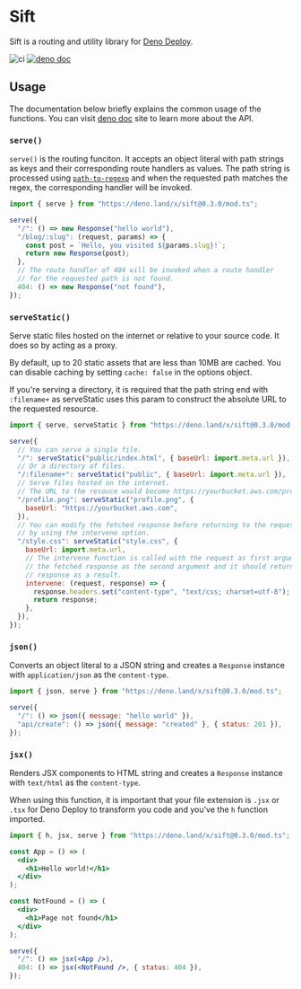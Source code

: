 # Sift

Sift is a routing and utility library for
[Deno Deploy](https://deno.com/deploy).

![ci](https://github.com/satyarohith/sift/actions/workflows/ci.yml/badge.svg)
[![deno doc](https://doc.deno.land/badge.svg)](https://doc.deno.land/https/deno.land/x/sift@0.3.0/mod.ts)

## Usage

The documentation below briefly explains the common usage of the functions. You
can visit [deno doc](https://doc.deno.land/https/deno.land/x/sift@0.3.0/mod.ts)
site to learn more about the API.

### `serve()`

`serve()` is the routing funciton. It accepts an object literal with path
strings as keys and their corresponding route handlers as values. The path
string is processed using
[`path-to-regexp`](https://github.com/pillarjs/path-to-regexp/tree/v6.2.0) and
when the requested path matches the regex, the corresponding handler will be
invoked.

```js
import { serve } from "https://deno.land/x/sift@0.3.0/mod.ts";

serve({
  "/": () => new Response("hello world"),
  "/blog/:slug": (request, params) => {
    const post = `Hello, you visited ${params.slug}!`;
    return new Response(post);
  },
  // The route handler of 404 will be invoked when a route handler
  // for the requested path is not found.
  404: () => new Response("not found"),
});
```

### `serveStatic()`

Serve static files hosted on the internet or relative to your source code. It
does so by acting as a proxy.

By default, up to 20 static assets that are less than 10MB are cached. You can
disable caching by setting `cache: false` in the options object.

If you're serving a directory, it is required that the path string end with
`:filename+` as serveStatic uses this param to construct the absolute URL to the
requested resource.

```js
import { serve, serveStatic } from "https://deno.land/x/sift@0.3.0/mod.ts";

serve({
  // You can serve a single file.
  "/": serveStatic("public/index.html", { baseUrl: import.meta.url }),
  // Or a directory of files.
  "/:filename+": serveStatic("public", { baseUrl: import.meta.url }),
  // Serve files hosted on the internet.
  // The URL to the resouce would become https://yourbucket.aws.com/profile.png
  "/profile.png": serveStatic("profile.png", {
    baseUrl: "https://yourbucket.aws.com",
  }),
  // You can modify the fetched response before returning to the request
  // by using the intervene option.
  "/style.css": serveStatic("style.css", {
    baseUrl: import.meta.url,
    // The intervene function is called with the request as first argument and
    // the fetched response as the second argument and it should return a
    // response as a result.
    intervene: (request, response) => {
      response.headers.set("content-type", "text/css; charset=utf-8");
      return response;
    },
  }),
});
```

### `json()`

Converts an object literal to a JSON string and creates a `Response` instance
with `application/json` as the `content-type`.

```js
import { json, serve } from "https://deno.land/x/sift@0.3.0/mod.ts";

serve({
  "/": () => json({ message: "hello world" }),
  "api/create": () => json({ message: "created" }, { status: 201 }),
});
```

### `jsx()`

Renders JSX components to HTML string and creates a `Response` instance with
`text/html` as the `content-type`.

When using this function, it is important that your file extension is `.jsx` or
`.tsx` for Deno Deploy to transform you code and you've the `h` function
imported.

```jsx
import { h, jsx, serve } from "https://deno.land/x/sift@0.3.0/mod.ts";

const App = () => (
  <div>
    <h1>Hello world!</h1>
  </div>
);

const NotFound = () => (
  <div>
    <h1>Page not found</h1>
  </div>
);

serve({
  "/": () => jsx(<App />),
  404: () => jsx(<NotFound />, { status: 404 }),
});
```
